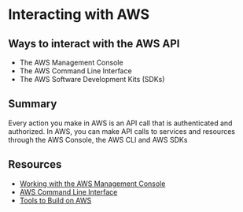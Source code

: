 # Interacting with AWS

## Ways to interact with the AWS API

- The AWS Management Console
- The AWS Command Line Interface
- The AWS Software Development Kits (SDKs)

## Summary

Every action you make in AWS is an API call that is authenticated and authorized. In AWS, you can make API calls to services and resources through the AWS Console, the AWS CLI and AWS SDKs

## Resources

- [Working with the AWS Management Console](https://docs.aws.amazon.com/awsconsolehelpdocs/latest/gsg/what-is.html)
- [AWS Command Line Interface](https://aws.amazon.com/cli/)
- [Tools to Build on AWS](https://aws.amazon.com/developer/tools/)
